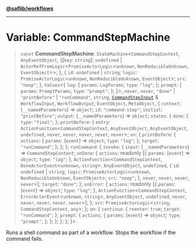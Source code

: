 [**@saflib/workflows**](../index.md)

***

# Variable: CommandStepMachine

> `const` **CommandStepMachine**: `StateMachine`\<`CommandStepContext`, `AnyEventObject`, \{\[`key`: `string`\]: `undefined` \| `ActorRefFromLogic`\<`PromiseActorLogic`\<`unknown`, `NonReducibleUnknown`, `EventObject`\>\>; \}, \{ `id`: `undefined` \| `string`; `logic`: `PromiseActorLogic`\<`unknown`, `NonReducibleUnknown`, `EventObject`\>; `src`: `"noop"`; \}, `Values`\<\{ `log`: \{ `params`: `LogParams`; `type`: `"log"`; \}; `prompt`: \{ `params`: `PromptParams`; `type`: `"prompt"`; \}; \}\>, `never`, `never`, `"done"` \| `"printBefore"` \| `"runCommand"`, `string`, [`CommandStepInput`](../interfaces/CommandStepInput.md) & `WorkflowInput`, `WorkflowOutput`, `EventObject`, `MetaObject`, \{ `context`: (`__namedParameters`) => `object`; `id`: `"command-step"`; `initial`: `"printBefore"`; `output`: (`__namedParameters`) => `object`; `states`: \{ `done`: \{ `type`: `"final"`; \}; `printBefore`: \{ `entry`: `ActionFunction`\<`CommandStepContext`, `AnyEventObject`, `AnyEventObject`, `undefined`, `never`, `never`, `never`, `never`, `never`\>; `on`: \{ `printBefore`: \{ `actions`: \{ `params`: (`event`) => `object`; `type`: `"log"`; \}; `target`: `"runCommand"`; \}; \}; \}; `runCommand`: \{ `invoke`: \{ `input`: (`__namedParameters`) => `CommandStepContext`; `onDone`: \{ `actions`: readonly \[\{ `params`: (`event`) => `object`; `type`: `"log"`; \}, `ActionFunction`\<`CommandStepContext`, `DoneActorEvent`\<`unknown`, `string`\>, `AnyEventObject`, `undefined`, \{ `id`: `undefined` \| `string`; `logic`: `PromiseActorLogic`\<`unknown`, `NonReducibleUnknown`, `EventObject`\>; `src`: `"noop"`; \}, `never`, `never`, `never`, `never`\>\]; `target`: `"done"`; \}; `onError`: \{ `actions`: readonly \[\{ `params`: (`event`) => `object`; `type`: `"log"`; \}, `ActionFunction`\<`CommandStepContext`, `ErrorActorEvent`\<`unknown`, `string`\>, `AnyEventObject`, `undefined`, `never`, `never`, `never`, `never`, `never`\>\]; \}; `src`: `PromiseActorLogic`\<`string`, `CommandStepContext`, `any`\>; \}; `on`: \{ `continue`: \{ `reenter`: `true`; `target`: `"runCommand"`; \}; `prompt`: \{ `actions`: \{ `params`: (`event`) => `object`; `type`: `"prompt"`; \}; \}; \}; \}; \}; \}\>

Runs a shell command as part of a workflow. Stops the workflow if the command fails.
